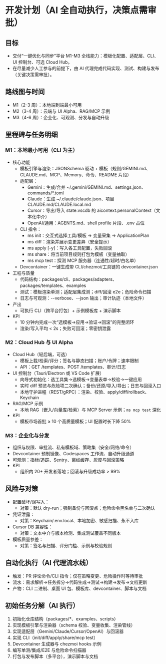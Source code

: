 # 开发计划（AI 全自动执行，决策点需审批）

## 目标
- 交付“一键优化与同步”平台 M1-M3 全栈能力：模板化配置、适配层、CLI、UI 控制台、可选 Cloud Hub。
- 在尽量减少人工参与的前提下，由 AI 代理完成代码实现、测试、构建与发布（关键决策需审批）。

## 路线图与时间
- M1（2-3 周）：本地端到端最小可用
- M2（3-4 周）：云端与 UI Alpha、RAG/MCP 示例
- M3（4-6 周）：企业化、可观测、分发与自动升级

## 里程碑与任务明细
### M1：本地最小可用（CLI 为主）
- 核心功能
  - 模板引擎与渲染：JSONSchema 驱动 + 模板（规则/GEMINI.md、CLAUDE.md、MCP、Memory、命令、README 片段）
  - 适配层：
    - Gemini：生成/合并 ~/.gemini/GEMINI.md、settings.json、commands/*.toml
    - Claude：生成 ~/.claude/claude.json、项目 CLAUDE.md/CLAUDE.local.md
    - Cursor：导出/导入 state.vscdb 的 aicontext.personalContext（文本化中介）
    - OpenAI/通用：AGENTS.md、shell profile 片段、.env 占位
  - CLI 指令：
    - ms init：交互式选择工具/模板 → 变量采集 → ApplicationPlan
    - ms diff：渲染并展示变更差异（安全提示）
    - ms apply [-y]：写入各工具配置，失败回滚
    - ms share：将当前项目规则打包为模板（变量抽取）
    - ms mcp test：探测 MCP 服务器（连通性/超时/白名单）
  - Devcontainer：一键生成带 CLI/chezmoi/工具链的 devcontainer.json
- 工程与质量
  - 代码结构：packages/cli、packages/adapters、packages/templates、examples
  - 测试：模板渲染单测；适配层集成测；diff/回滚 e2e；危险命令扫描
  - 日志与可观测：--verbose、--json 输出；审计轨迹（本地文件）
- 产出
  - 可执行 CLI（跨平台打包）+ 示例模板库 + 演示脚本
- KPI
  - 10 分钟内完成一次“选模板→应用→验证→回滚”的完整闭环
  - 渲染/写入平均 < 2s；失败可回滚；零密钥泄露

### M2：Cloud Hub 与 UI Alpha
- Cloud Hub（轻后端，可选）
  - 模板上载/检索/评分；签名与静态扫描；账户/令牌；速率限制
  - API：GET /templates、POST /templates、审计/日志
- UI 控制台（Tauri/Electron 或 VS Code 扩展）
  - 向导式初始化：选工具集→选模板→变量表单→校验→一键应用
  - 实时 diff 预览与危险项二次确认；备份/还原/导入/导出；日志与回滚入口
  - 本地守护进程（REST/gRPC）：渲染、校验、apply/diff/rollback、Keychain
- RAG/MCP 示例
  - 本地 RAG（嵌入/向量库/检索）与 MCP Server 示例；`ms mcp test` 深化
- KPI
  - 模板市场首批 ≥ 10 个高质量模板；UI 配置时长下降 50%

### M3：企业化与分发
- 组织与权限、审批流、私有模板域、策略集（安全/网络/命令）
- Devcontainer 预制镜像、Codespaces 工作流、自动升级通道
- 可观测：指标/追踪、Sentry、离线缓存、灰度与回滚策略
- KPI
  - 组织内 20+ 开发者落地；回滚与升级成功率 > 99%

## 风险与对策
- 配置破坏/误写入：
  - 对策：默认 dry-run；强制备份与回滚点；危险命令黑名单与二次确认
- 凭证泄露：
  - 对策：Keychain/.env.local、本地加密、敏感扫描、永不入库
- Cursor DB 兼容性：
  - 对策：文本中介与版本检测、集成测试覆盖不同版本
- 模板质量参差：
  - 对策：签名与扫描、评分门槛、示例与校验规则

## 自动化执行（AI 代理流水线）
- 触发：PR 评论命令/CLI 指令；仅在策略变更、危险操作时等待审批
- 流水：需求解析→任务拆分→代码生成→测试→构建→发布→文档更新
- 产物：CLI 二进制、桌面 UI 包、模板库、devcontainer、脚本与文档

## 初始任务分解（AI 执行）
1) 初始化仓库结构（packages/*、examples、scripts）
2) 实现模板引擎与渲染器（schema 校验、变量收集、渲染管线）
3) 实现适配层（Gemini/Claude/Cursor/OpenAI）与回滚器
4) 实现 CLI（init/diff/apply/share/mcp test）
5) Devcontainer 生成器与 chezmoi hooks 示例
6) 编写单测/集成/E2E 与危险命令扫描器
7) 打包与发布脚本（多平台），演示脚本与文档
